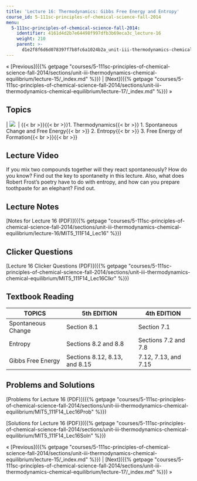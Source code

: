 ```yaml
---
title: 'Lecture 16: Thermodynamics: Gibbs Free Energy and Entropy'
course_id: 5-111sc-principles-of-chemical-science-fall-2014
menu:
  5-111sc-principles-of-chemical-science-fall-2014:
    identifier: 4161d4d2b7e64498f997dfb3b69eca3c_lecture-16
    weight: 210
    parent: >-
      d1e2f8f6d6d078397f7b8fc6a1024b2a_unit-iii-thermodynamics-chemical-equilibrium
---
```

« [Previous]({{% getpage "courses/5-111sc-principles-of-chemical-science-fall-2014/sections/unit-iii-thermodynamics-chemical-equilibrium/lecture-15/_index.md" %}}) | [Next]({{% getpage "courses/5-111sc-principles-of-chemical-science-fall-2014/sections/unit-iii-thermodynamics-chemical-equilibrium/lecture-17/_index.md" %}}) »

Topics
------

| ![](https://open-learning-course-data-ci.s3.amazonaws.com/5-111sc-principles-of-chemical-science-fall-2014/35ea3d5a2627b7771fad5c6ca91b533d_Lecture_16.jpg)  | {{< br >}}{{< br >}}1.  Thermodynamics{{< br >}}    1.  Spontaneous Change and Free Energy{{< br >}}    2.  Entropy{{< br >}}    3.  Free Energy of Formation{{< br >}}{{< br >}} 

Lecture Video
-------------

If you mix two compounds together will they react spontaneously? How do you know? Find out the key to spontaneity in this lecture. Also, what does Robert Frost’s poetry have to do with entropy, and how can you prepare toothpaste for an elephant? Find out.

Lecture Notes
-------------

[Notes for Lecture 16 (PDF)]({{% getpage "courses/5-111sc-principles-of-chemical-science-fall-2014/sections/unit-iii-thermodynamics-chemical-equilibrium/lecture-16/MIT5_111F14_Lec16" %}})

Clicker Questions
-----------------

[Lecture 16 Clicker Questions (PDF)]({{% getpage "courses/5-111sc-principles-of-chemical-science-fall-2014/sections/unit-iii-thermodynamics-chemical-equilibrium/MIT5_111F14_Lec16Clkr" %}})

Textbook Reading
----------------

| TOPICS | 5th EDITION | 4th EDITION |
| --- | --- | --- |
| Spontaneous Change | Section 8.1 | Section 7.1 |
| Entropy | Sections 8.2 and 8.8 | Sections 7.2 and 7.8 |
| Gibbs Free Energy | Sections 8.12, 8.13, and 8.15 | 7.12, 7.13, and 7.15 

Problems and Solutions
----------------------

[Problems for Lecture 16 (PDF)]({{% getpage "courses/5-111sc-principles-of-chemical-science-fall-2014/sections/unit-iii-thermodynamics-chemical-equilibrium/MIT5_111F14_Lec16Prob" %}})

[Solutions for Lecture 16 (PDF)]({{% getpage "courses/5-111sc-principles-of-chemical-science-fall-2014/sections/unit-iii-thermodynamics-chemical-equilibrium/MIT5_111F14_Lec16Soln" %}})

« [Previous]({{% getpage "courses/5-111sc-principles-of-chemical-science-fall-2014/sections/unit-iii-thermodynamics-chemical-equilibrium/lecture-15/_index.md" %}}) | [Next]({{% getpage "courses/5-111sc-principles-of-chemical-science-fall-2014/sections/unit-iii-thermodynamics-chemical-equilibrium/lecture-17/_index.md" %}}) »